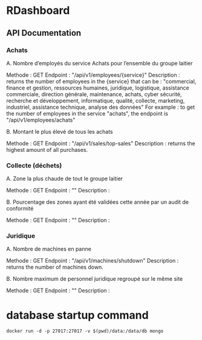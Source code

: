 # RDashboard

## API Documentation


### Achats
A.	Nombre d’employés du service Achats pour l’ensemble du groupe laitier

  Methode : GET
  Endpoint : "/api/v1/employees/{service}"
  Description : returns the number of employees in the {service} that can be : "commercial, finance et gestion, ressources humaines, juridique, logistique, assistance commerciale,    direction générale, maintenance, achats, cyber sécurité, recherche et développement, informatique, qualité, collecte, marketing, industriel, assistance technique, analyse des données"
  For example : to get the number of employees in the service "achats", the endpoint is "/api/v1/employees/achats"

  
B.	Montant le plus élevé de tous les achats

  Methode : GET
  Endpoint : "/api/v1/sales/top-sales"
  Description : returns the highest amount of all purchases.

  
### Collecte (déchets)
A.	Zone la plus chaude de tout le groupe laitier

  Methode : GET
  Endpoint : ""
  Description : 

  
B.	Pourcentage des zones ayant été validées cette année par un audit de conformité

  Methode : GET
  Endpoint : ""
  Description : 

  
###	Juridique
A.	Nombre de machines en panne

  Methode : GET
  Endpoint : "/api/v1/machines/shutdown"
  Description : returns the number of machines down.

  
B.	Nombre maximum de personnel juridique regroupé sur le même site

  Methode : GET
  Endpoint : ""
  Description : 


# database startup command
    docker run -d -p 27017:27017 -v $(pwd)/data:/data/db mongo